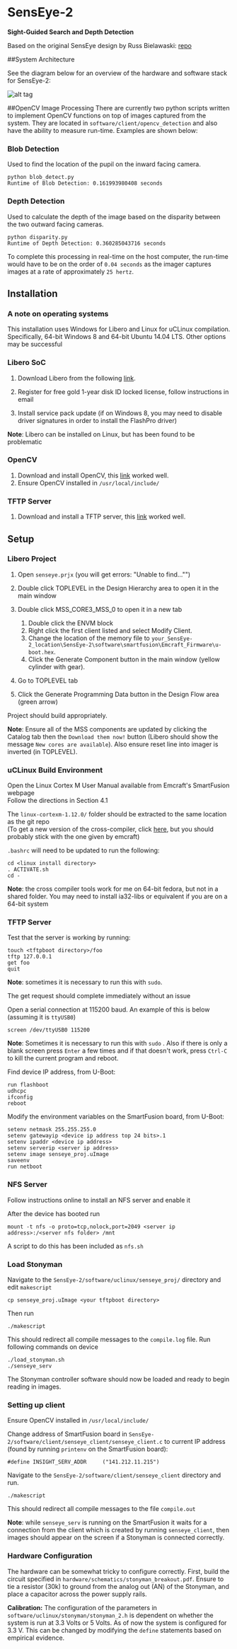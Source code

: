 # SensEye-2
**Sight-Guided Search and Depth Detection**

Based on the original SensEye design by Russ Bielawaski:  [repo](https://github.com/downbeat/senseye) 

##System Architecture

See the diagram below for an overview of the hardware and software stack for SensEye-2:


![alt tag](/software/system_architecture/overview.png) 

##OpenCV Image Processing
There are currently two python scripts written to implement OpenCV functions on top of images captured from the system. They are located in `software/client/opencv_detection` and also have the ability to measure run-time. Examples are shown below:
### Blob Detection 
Used to find the location of the pupil on the inward facing camera.

	python blob_detect.py
	Runtime of Blob Detection: 0.161993980408 seconds


### Depth Detection
Used to calculate the depth of the image based on the disparity between the two outward facing cameras.

	python disparity.py
	Runtime of Depth Detection: 0.360285043716 seconds

To complete this processing in real-time on the host computer, the run-time would have to be on the order of `0.04 seconds` as the imager captures images at a rate of approximately `25 hertz`.   


## Installation
### A note on operating systems
This installation uses Windows for Libero and Linux for uCLinux compilation. 
Specifically, 64-bit Windows 8 and 64-bit Ubuntu 14.04 LTS. Other options may be
successful


### Libero SoC
1. Download Libero from the following [link](http://www.microsemi.com/products/fpga-soc/design-resources/design-software/libero-soc#downloads).

2. Register for free gold 1-year disk ID locked license, follow instructions in email  

3. Install service pack update (if on Windows 8, you may need to disable driver signatures in order to install the FlashPro driver)

**Note**: Libero can be installed on Linux, but has been found to be problematic

### OpenCV
1. Download and install OpenCV, this [link](http://milq.github.io/install-opencv-ubuntu-debian/) worked well.
2. Ensure OpenCV installed in `/usr/local/include/`

### TFTP Server
1. Download and install a TFTP server, this [link](https://mohammadthalif.wordpress.com/2010/03/05/installing-and-testing-tftpd-in-ubuntudebian/) worked well.


## Setup

### Libero Project
1. Open `senseye.prjx` (you will get errors: "Unable to find..."")

2. Double click TOPLEVEL in the Design Hierarchy area to open it in the main window

3. Double click MSS\_CORE3\_MSS\_0 to open it in a new tab  
    1. Double click the ENVM block
    2. Right click the first client listed and select Modify Client.
    3. Change the location of the memory file to `your_SensEye-2_location\SensEye-2\software\smartfusion\Emcraft_Firmware\u-boot.hex`. 
    4. Click the Generate Component button in the main window (yellow cylinder with gear). 

4. Go to TOPLEVEL tab  
5. Click the Generate Programming Data button in the Design Flow area (green arrow)

Project should build appropriately.

**Note**: Ensure all of the MSS components are updated by clicking the Catalog tab then the `Download them now!` button (Libero should show the message `New cores are available`). Also ensure reset line into imager is inverted (in TOPLEVEL).


### uCLinux Build Environment
Open the Linux Cortex M User Manual available from Emcraft's SmartFusion webpage  
Follow the directions in Section 4.1

The `linux-cortexm-1.12.0/` folder should be extracted to the same location as the git repo  
(To get a new version of the cross-compiler, click [here](http://www.mentor.com/embedded-software/sourcery-tools/sourcery-codebench/editions/lite-edition/arm-uclinux.html), but you should probably stick with the one given by emcraft)  

`.bashrc` will need to be updated to run the following:

    cd <linux install directory>
    . ACTIVATE.sh
    cd -

**Note**: the cross compiler tools work for me on 64-bit fedora, but not in a shared folder. You may need to install ia32-libs or equivalent if you are on a 64-bit system

### TFTP Server
Test that the server is working by running:

    touch <tftpboot directory>/foo
    tftp 127.0.0.1
    get foo
    quit

**Note**: sometimes it is necessary to run this with `sudo`. 

The get request should complete immediately without an issue

Open a serial connection at 115200 baud. An example of this is below (assuming it is `ttyUSB0`)
	
	screen /dev/ttyUSB0 115200  

**Note**: Sometimes it is necessary to run this with `sudo` . Also if there is only a blank screen press `Enter` a few times and if that doesn't work, press `Ctrl-C` to kill the current program and reboot.

Find device IP address, from U-Boot:

    run flashboot
    udhcpc
    ifconfig
    reboot

Modify the environment variables on the SmartFusion board, from U-Boot:

    setenv netmask 255.255.255.0
    setenv gatewayip <device ip address top 24 bits>.1
    setenv ipaddr <device ip address>
    setenv serverip <server ip address>
    setenv image senseye_proj.uImage
    saveenv
    run netboot


### NFS Server
Follow instructions online to install an NFS server and enable it

After the device has booted run
    
    mount -t nfs -o proto=tcp,nolock,port=2049 <server ip address>:/<server nfs folder> /mnt

A script to do this has been included as `nfs.sh`


### Load Stonyman
Navigate to the `SensEye-2/software/uclinux/senseye_proj/` directory and edit `makescript`

	cp senseye_proj.uImage <your tftpboot directory>

Then run
    
    ./makescript

This should redirect all compile messages to the `compile.log` file. Run following commands on device

    ./load_stonyman.sh
    ./senseye_serv

The Stonyman controller software should now be loaded and ready to begin reading in images.


### Setting up client
Ensure OpenCV installed in `/usr/local/include/`

Change address of SmartFusion board in `SensEye-2/software/client/senseye_client/senseye_client.c` to current IP address (found by running `printenv` on the SmartFusion board):

    #define INSIGHT_SERV_ADDR     ("141.212.11.215") 

Navigate to the `SensEye-2/software/client/senseye_client` directory and run. 
  
    ./makescript

This should redirect all compile messages to the file `compile.out`

**Note**: while `senseye_serv` is running on the SmartFusion it waits for a connection from the client which is created by running `senseye_client`, then images should appear on the screen if a Stonyman is connected correctly.


### Hardware Configuration
The hardware can be somewhat tricky to configure correctly. First, build the circuit specified in `hardware/schematics/stonyman_breakout.pdf`. Ensure to tie a resistor (30k) to ground from the analog out (AN) of the Stonyman, and place a capacitor across the power supply rails.


**Calibration:** The configuration of the parameters in `software/uclinux/stonyman/stonyman_2.h` is dependent on whether the system is run at 3.3 Volts or 5 Volts. As of now the system is configured for 3.3 V. This can be changed by modifying the `define` statements based on empirical evidence. 
